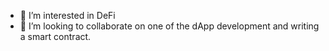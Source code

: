 - 👀 I’m interested in DeFi
- 💞️ I’m looking to collaborate on one of the dApp development and writing a smart contract.

<!---
magicianlee007/magicianlee007 is a ✨ special ✨ repository because its `README.md` (this file) appears on your GitHub profile.
You can click the Preview link to take a look at your changes.
--->
